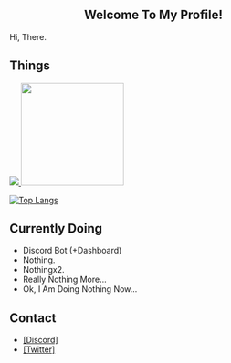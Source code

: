 <h2 align='center'>Welcome To My Profile!</h2>

Hi, There.

## Things
<a href="https://github.com/thejoaqun">
 <img src="https://lanyard-profile-readme.vercel.app/api/899400183396302918"/>
</a>
<a href="https://github.com/thejoaqun">
 <img height="180em" src="https://github-readme-stats.vercel.app/api?username=thejoaqun&include_all_commits=true&show_icons=true&hide_border=true&hide_title=true&count_private=true&theme=dark"/>
</a>

[![Top Langs](https://github-readme-stats.vercel.app/api/top-langs/?username=thejoaqun&layout=compact)](https://github.com/thejoaqun)

## Currently Doing
* Discord Bot (+Dashboard)
* Nothing.
* Nothingx2.
* Really Nothing More...
* Ok, I Am Doing Nothing Now...

## Contact
* [[Discord]](https://discord.com/users/899400183396302918)
* [[Twitter]](https://twitter.com/thejoaqun)